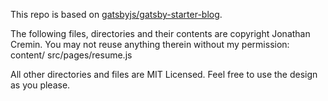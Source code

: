 This repo is based on [gatsbyjs/gatsby-starter-blog](https://github.com/gatsbyjs/gatsby-starter-blog).

The following files, directories and their contents are copyright Jonathan Cremin. You may not reuse anything therein without my permission:
content/
src/pages/resume.js

All other directories and files are MIT Licensed. Feel free to use the design as you please.
